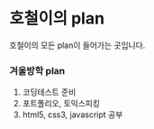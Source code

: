 <h1>호철이의 plan</h1>
호철이의 모든 plan이 들어가는 곳입니다.

<h3>겨울방학 plan</h3>
<ol>
	<li>코딩테스트 준비</li>
	<li>포트폴리오, 토익스피킹</li>
	<li>html5, css3, javascript 공부</li>
</ol>
